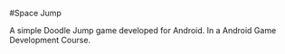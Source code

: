 #Space Jump

A simple Doodle Jump game developed for Android. In a Android Game Development Course.
